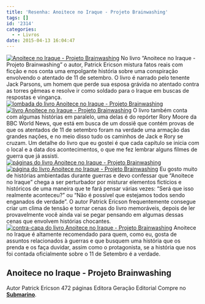 ```yaml
---
title: 'Resenha: Anoitece no Iraque - Projeto Brainwashing'
tags: []
id: '2314'
categories:
  - - Livros
date: 2015-04-13 16:04:47
---
```


[![Anoitece no Iraque - Projeto Brainwashing](/images/2015/04/DSC03627-1024x768.jpg)](/images/2015/04/DSC03627.jpg) No livro “Anoitece no Iraque - Projeto Brainwashing” o autor, Patrick Ericson mistura fatos reais com ficção e nos conta uma empolgante história sobre uma conspiração envolvendo o atentado de 11 de setembro. O livro é narrado pelo tenente Jack Parsons, um homem que perde sua esposa grávida no atentado contra as torres gêmeas e resolve ir como soldado para o Iraque em buscas de respostas e vingança. [![lombada do livro Anoitece no Iraque - Projeto Brainwashing](/images/2015/04/DSC03628-1024x768.jpg)](/images/2015/04/DSC03628.jpg) [![livro Anoitece no Iraque - Projeto Brainwashing](/images/2015/04/DSC03635-1024x768.jpg)](/images/2015/04/DSC03635.jpg) O livro também conta com algumas histórias em paralelo, uma delas é do repórter Rory Moore da BBC World News, que está em busca de um dossiê que contém provas de que os atentados de 11 de setembro foram na verdade uma armação das grandes nações, e no meio disso tudo os caminhos de Jack e Rory se cruzam. Um detalhe do livro que eu gostei é que cada capítulo se inicia com o local e a data dos acontecimentos, o que me fez lembrar alguns filmes de guerra que já assisti. [![páginas do livro Anoitece no Iraque - Projeto Brainwashing](/images/2015/04/DSC03634-1024x768.jpg)](/images/2015/04/DSC03634.jpg) [![página do livro Anoitece no Iraque - Projeto Brainwashing](/images/2015/04/DSC03630-1024x768.jpg)](/images/2015/04/DSC03630.jpg) Eu gosto muito de histórias ambientadas durante guerras e devo confessar que “Anoitece no Iraque” chega a ser perturbador por misturar elementos fictícios e históricos de uma maneira que te fará pensar várias vezes: “Será que isso realmente aconteceu?” ou “Não é possível que estejamos todos sendo enganados de verdade”. O autor Patrick Ericson frequentemente consegue criar um clima de tensão e tornar cenas do livro memoráveis, depois de ler provavelmente você ainda vai se pegar pensando em algumas dessas cenas que envolvem histórias chocantes. [![contra-capa do livro Anoitece no Iraque - Projeto Brainwashing](/images/2015/04/DSC03632-1024x768.jpg)](/images/2015/04/DSC03632.jpg) Anoitece no Iraque é altamente recomendado para quem, como eu, gosta de assuntos relacionados à guerras e que busquem uma história que os prenda e os faça duvidar, assim como o protagonista, se a história que nos foi contada oficialmente sobre o 11 de Setembro é a verdade.

## **Anoitece no Iraque - Projeto Brainwashing**

Autor Patrick Ericson 472 páginas Editora Geração Editorial Compre no [**Submarino**](http://oferta.vc/788r "Submarino ").

